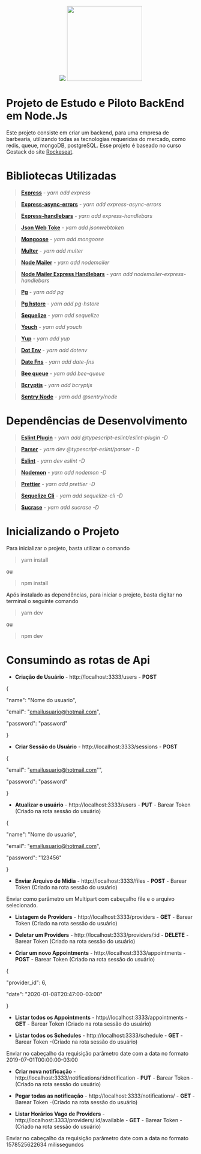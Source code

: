 
<p align="center">

<img src="https://vertigo.com.br/wp-content/uploads/agile-logo-nodejs.png">
<img width="200px" src="https://encrypted-tbn0.gstatic.com/images?q=tbn%3AANd9GcSyItQ0DqDl7Ejm39Vmt8k-4WBmaB3FokqwUy2FXZUDernvZlJ8">

</p>



# Projeto de Estudo e Piloto BackEnd em Node.Js



Este projeto consiste em criar um backend, para uma empresa de barbearia, utilizando todas as tecnologias requeridas do mercado, como redis, queue, mongoDB, postgreSQL. Esse projeto é baseado no curso Gostack do site [Rockeseat](https://rocketseat.com.br/).



# **Bibliotecas Utilizadas**



> **[Express](http://expressjs.com/)** - *yarn add express*



> **[Express-async-errors](https://github.com/davidbanham/express-async-errors#readme)** - *yarn add express-async-errors*



> **[Express-handlebars](https://github.com/ericf/express-handlebars)** - *yarn add express-handlebars*



> **[Json Web Toke](https://github.com/auth0/node-jsonwebtoken#readme)** - *yarn add jsonwebtoken*



> **[Mongoose](https://mongoosejs.com/)** - *yarn add mongoose*



> **[Multer](https://github.com/expressjs/multer#readme)** - *yarn add multer*



> **[Node Mailer](https://nodemailer.com/)** - *yarn add nodemailer*



> **[Node Mailer Express Handlebars](https://github.com/yads/nodemailer-express-handlebars)** - *yarn add nodemailer-express-handlebars*



> **[Pg](http://github.com/brianc/node-postgres)** - *yarn add pg*



> **[Pg hstore](https://github.com/scarney81/pg-hstore)** - *yarn add pg-hstore*



> **[Sequelize](https://sequelize.org/)** - *yarn add sequelize*



> **[Youch](https://github.com/poppinss/youch#readme)** - *yarn add youch*



> **[Yup](https://github.com/jquense/yup)** - *yarn add yup*



> **[Dot Env](https://github.com/motdotla/dotenv#readme)** - *yarn add dotenv*



> **[Date Fns](https://github.com/date-fns/date-fns#readme)** - *yarn add date-fns*



> **[Bee queue](https://github.com/bee-queue/bee-queue)** - *yarn add bee-queue*



> **[Bcryptjs](https://github.com/dcodeIO/bcrypt.js#readme)** - *yarn add bcryptjs*



> **[Sentry Node](https://github.com/getsentry/sentry-javascript/tree/master/packages/node)** - *yarn add @sentry/node*



# **Dependências de Desenvolvimento**



> **[Eslint Plugin](https://github.com/typescript-eslint/typescript-eslint#readme)** - *yarn add @typescript-eslint/eslint-plugin -D*



> **[Parser](https://github.com/typescript-eslint/typescript-eslint#readme)** - *yarn dev @typescript-eslint/parser - D*



> **[Eslint](https://eslint.org/)** - *yarn dev eslint -D*



> **[Nodemon](http://nodemon.io/)** - *yarn add nodemon -D*



> **[Prettier](https://prettier.io/)** - *yarn add prettier -D*



> **[Sequelize Cli](https://github.com/sequelize/cli)** - *yarn add sequelize-cli -D*



> **[Sucrase](https://github.com/alangpierce/sucrase#readme)** - *yarn add sucrase -D*



# **Inicializando o Projeto**

Para inicializar o projeto, basta utilizar o comando



> yarn install



ou



> npm install



Após instalado as dependências, para iniciar o projeto, basta digitar no terminal o seguinte comando



> yarn dev



ou



> npm dev




# **Consumindo as rotas de Api**



- **Criação de Usuário** - http://localhost:3333/users - **POST**



{

"name": "Nome do usuario",

"email": "emailusuario@hotmail.com",

"password": "password"

}



- **Criar Sessão do Usuário** - http://localhost:3333/sessions - **POST**



{

"email": "emailusuario@hotmail.com"",

"password": "password"

}



- **Atualizar o usuário** - http://localhost:3333/users - **PUT** - Barear Token (Criado na rota sessão do usuário)



{

"name": "Nome do usuario",

"email": "emailusuario@hotmail.com",

"password": "123456"

}



- **Enviar Arquivo de Midia** - http://localhost:3333/files - **POST** - Barear Token (Criado na rota sessão do usuário)



Enviar como parâmetro um Multipart com cabeçalho file e o arquivo selecionado.



- **Listagem de Providers** - http://localhost:3333/providers - **GET** - Barear Token (Criado na rota sessão do usuário)



- **Deletar um Providers** - http://localhost:3333/providers/:id - **DELETE** - Barear Token (Criado na rota sessão do usuário)



- **Criar um novo Appointments** - http://localhost:3333/appointments - **POST** - Barear Token (Criado na rota sessão do usuário)



{

"provider_id": 6,

"date": "2020-01-08T20:47:00-03:00"

}



- **Listar todos os Appointments** - http://localhost:3333/appointments - **GET** - Barear Token (Criado na rota sessão do usuário)



- **Listar todos os Schedules** - http://localhost:3333/schedule - **GET** - Barear Token -(Criado na rota sessão do usuário)



Enviar no cabeçalho da requisição parâmetro date com a data no formato 2019-07-01T00:00:00-03:00



- **Criar nova notificação** - http://localhost:3333/notifications/:idnotification - **PUT** - Barear Token -(Criado na rota sessão do usuário)



- **Pegar todas as notificação** - http://localhost:3333/notifications/ - **GET** - Barear Token -(Criado na rota sessão do usuário)



- **Listar Horários Vago de Providers** - http://localhost:3333/providers/:id/available - **GET** - Barear Token -(Criado na rota sessão do usuário)



Enviar no cabeçalho da requisição parâmetro date com a data no formato 1578525622634 milissegundos
